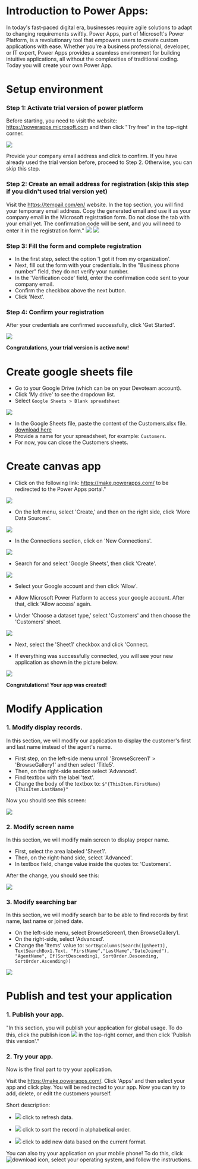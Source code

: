 # Introduction to Power Apps:

In today's fast-paced digital era, businesses require agile solutions to adapt to changing requirements swiftly. Power Apps, part of Microsoft's Power Platform, is a revolutionary tool that empowers users to create custom applications with ease. Whether you're a business professional, developer, or IT expert, Power Apps provides a seamless environment for building intuitive applications, all without the complexities of traditional coding. Today you will create your own Power App.

# Setup environment

### Step 1: Activate trial version of power platform

Before starting, you need to visit the website: <https://powerapps.microsoft.com> and then click "Try free" in the top-right corner. 


![](/docs/assets/images/register_trial.jpg)

Provide your company email address and click to confirm. If you have already used the trial version before, proceed to Step 2. Otherwise, you can skip this step.


### Step 2: Create an email address for registration (skip this step if you didn't used trial version yet)

Visit the <https://tempail.com/en/> website. In the top section, you will find your temporary email address. Copy the generated email and use it as your company email in the Microsoft registration form. Do not close the tab with your email yet. The confirmation code will be sent, and you will need to enter it in the registration form."
![](/docs/assets/images/temp_email.jpg)
![](/docs/assets/images/pass_the_email.jpg)

### Step 3: Fill the form and complete registration

- In the first step, select the option 'I got it from my organization'. 
- Next, fill out the form with your credentials. In the "Business phone number" field, they do not verify your number.
- In the 'Verification code' field, enter the confirmation code sent to your company email.
- Confirm the checkbox above the next button.
- Click 'Next'.

### Step 4: Confirm your registration

After your credentials are confirmed successfully, click 'Get Started'.

![](/docs/assets/images/confirmation.jpg)


<b>Congratulations, your trial version is active now!</b>

# Create google sheets file

- Go to your Google Drive (which can be on your Devoteam account).
- Click  'My drive' to see the dropdown list.
- Select ``Google Sheets > Blank spreadsheet ``

![](/docs/assets/images/google_drive_create_new.jpg)

- In the Google Sheets file, paste the content of the Customers.xlsx file. [download here](https://github.com/Aterniss/powerapp/blob/main/src/Customers.xlsx)
- Provide a name for your spreadsheet, for example: ``Customers``.
- For now, you can close the Customers sheets.



# Create canvas app

- Click on the following link: <https://make.powerapps.com/> to be redirected to the Power Apps portal." 

![](/docs/assets/images/powerapp_portal.jpg)

- On the left menu, select 'Create,' and then on the right side, click 'More Data Sources'.

![](/docs/assets/images/more_data_sources.jpg)

- In the Connections section, click on 'New Connections'.

![](/docs/assets/images/new_connections.jpg)


- Search for and select 'Google Sheets', then click 'Create'.

![](/docs/assets/images/connector_create.jpg)


- Select your Google account and then click 'Allow'.

- Allow Microsoft Power Platform to access your google account. After that, click 'Allow access' again.

- Under 'Choose a dataset type,' select 'Customers' and then choose the 'Customers' sheet.

![](/docs/assets/images/customers_dataset.jpg)

- Next, select the 'Sheet1' checkbox and click 'Connect.

- If everything was successfully connected, you will see your new application as shown in the picture below.

![](/docs/assets/images/application_created.jpg)

<b>Congratulations! Your app was created! </b>

# Modify Application

### 1. Modify display records.

In this section, we will modify our application to display the customer's first and last name instead of the agent's name.

- First step, on the left-side menu unroll 'BrowseScreen1' > 'BrowseGallery1' and then select 'Title5'.
- Then, on the right-side section select 'Advanced'.
- Find textbox with the label 'text'.
- Change the body of the textbox to: ``$"{ThisItem.FirstName} {ThisItem.LastName}"``

Now you should see this screen:

![](/docs/assets/images/change_name.jpg)

### 2. Modify screen name

In this section, we will modify main screen to display proper name.

- First, select the area labeled 'Sheet1'.
- Then, on the right-hand side, select 'Advanced'.
- In textbox field, change value inside the quotes to: 'Customers'.

After the change, you should see this:

![](/docs/assets/images/edit_screen_name.jpg)

### 3. Modify searching bar

In this section, we will modify search bar to be able to find records by first name, last name or joined date.

- On the left-side menu, select BrowseScreen1, then BrowseGallery1.
- On the right-side, select 'Advanced'.
- Change the 'Items' value to: ``SortByColumns(Search([@Sheet1], TextSearchBox1.Text, "FirstName","LastName","DateJoined"), "AgentName", If(SortDescending1, SortOrder.Descending, SortOrder.Ascending))``

![](/docs/assets/images/change_search_option.jpg)

# Publish and test your application

### 1. Publish your app.

"In this section, you will publish your application for global usage. To do this, click the  publish icon ![](/docs/assets/images/publish_icon.jpg) in the top-right corner, and then click 'Publish this version'."


### 2. Try your app.

Now is the final part to try your application.

Visit the <https://make.powerapps.com/>. Click 'Apps' and then select your app and click play. You will be redirected to your app. Now you can try to add, delete, or edit the customers yourself.

Short description:

- ![](/docs/assets/images/refresh_icon.jpg)  click to refresh data.

- ![](/docs/assets/images/sort_icon.jpg)  click to sort the record in alphabetical order.

- ![](/docs/assets/images/add_icon.jpg)   click to add new data based on the current format.


You can also try your application on your mobile phone! To do this, click ![download icon](/docs/assets/images/download_icon.jpg), select your operating system, and follow the instructions.